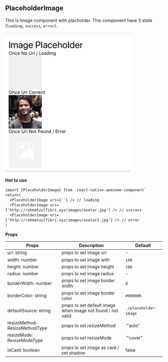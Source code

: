 ## PlaceholderImage
This is Image component with placholder. This component have 3 state (`loading`, `success`, `error`).

<img src="./images/placeholder-image.PNG" width="400px" >

**Hot to use**
```
import {PlaceholderImage} from 'react-native-awesome-component`
return(
  <PlaceholderImage uri={''} /> // loading
  <PlaceholderImage uri={'http://rahmatzulfikri.xyz/images/avatar.jpg'} /> // success
  <PlaceholderImage uri={'http://rahmatzulfikri.xyz/images/avatar2.jpg'} /> // error
)
```

**Props**

Props | Description | Default  
--- | --- | --- 
uri: string | props to set image uri | -
width: number | props to set image with | `100`
height: number | props to set image height | `100`
radius: number | props to set image radius | -
borderWidth: number | props to set image border width | `0`
borderColor: string | props to set image border color | `#000000`
defaultSource: string | props to set default image when image not found / not valid | `./placeholder-image`
resizeMethod: ResizeMethodType | props to set resizeMethod | `"auto" | "resize" | "scale"`
resizeMode: ResizeModeType | props to set resizeMode | `"cover" | "contain" | "stretch" | "repeat" | "center"`
isCard: boolean | props to set image as card / set shadow | false
